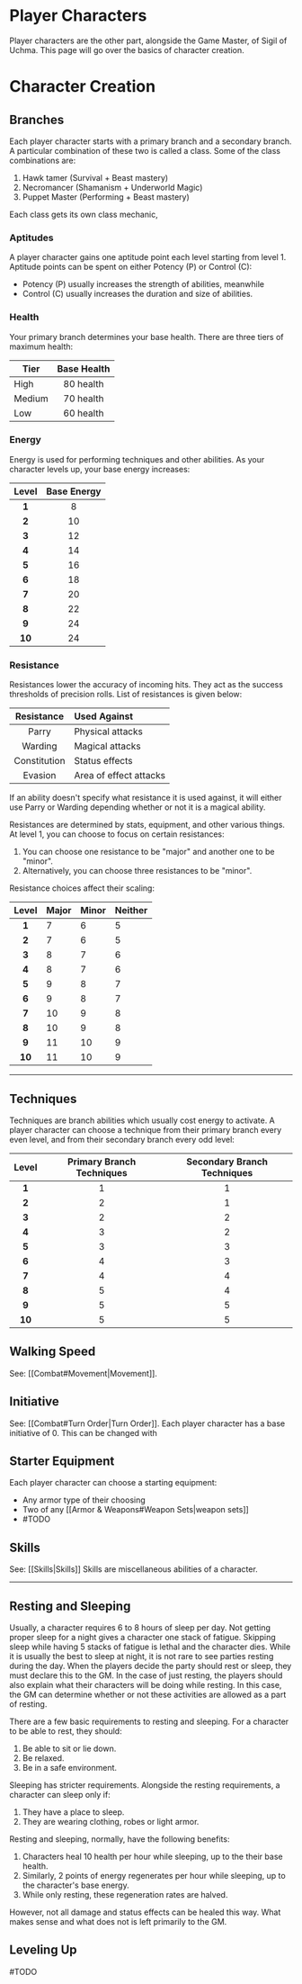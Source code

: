 # Player Characters
Player characters are the other part, alongside the Game Master, of Sigil of Uchma. This page will go over the basics of character creation.

# Character Creation
## Branches
Each player character starts with a primary branch and a secondary branch. A particular combination of these two is called a class. Some of the class combinations are:
1. Hawk tamer (Survival + Beast mastery)
2. Necromancer (Shamanism + Underworld Magic)
3. Puppet Master (Performing + Beast mastery)

Each class gets its own class mechanic,

### Aptitudes
A player character gains one aptitude point each level starting from level 1. Aptitude points can be spent on either Potency (P) or Control (C):
+ Potency (P) usually increases the strength of abilities, meanwhile
+ Control (C) usually increases the duration and size of abilities.

### Health
Your primary branch determines your base health. There are three tiers of maximum health:

| Tier   | Base Health |
| ------ | :---------: |
| High   |  80 health  |
| Medium |  70 health  |
| Low    |  60 health  |
### Energy
Energy is used for performing techniques and other abilities. As your character levels up, your base energy increases:

| Level  | Base Energy |
| :----: | :---------: |
| **1**  |      8      |
| **2**  |     10      |
| **3**  |     12      |
| **4**  |     14      |
| **5**  |     16      |
| **6**  |     18      |
| **7**  |     20      |
| **8**  |     22      |
| **9**  |     24      |
| **10** |     24      |

### Resistance
Resistances lower the accuracy of incoming hits. They act as the success thresholds of precision rolls. List of resistances is given below:

|  Resistance  | Used Against           |
| :----------: | :--------------------- |
|    Parry     | Physical attacks       |
|   Warding    | Magical attacks        |
| Constitution | Status effects         |
|   Evasion    | Area of effect attacks |

If an ability doesn't specify what resistance it is used against, it will either use Parry or Warding depending whether or not it is a magical ability.

Resistances are determined by stats, equipment, and other various things. At level 1, you can choose to focus on certain resistances:
1. You can choose one resistance to be "major" and another one to be "minor".
2. Alternatively, you can choose three resistances to be "minor".

Resistance choices affect their scaling:

| Level  | Major | Minor | Neither |
| :----: | :---- | ----- | ------- |
| **1**  | 7     | 6     | 5       |
| **2**  | 7     | 6     | 5       |
| **3**  | 8     | 7     | 6       |
| **4**  | 8     | 7     | 6       |
| **5**  | 9     | 8     | 7       |
| **6**  | 9     | 8     | 7       |
| **7**  | 10    | 9     | 8       |
| **8**  | 10    | 9     | 8       |
| **9**  | 11    | 10    | 9       |
| **10** | 11    | 10    | 9       |

---
## Techniques
Techniques are branch abilities which usually cost energy to activate. A player character can choose a technique from their primary branch every even level, and from their secondary branch every odd level:

| Level  | Primary Branch Techniques | Secondary Branch Techniques |
| :----: | :-----------------------: | :-------------------------: |
| **1**  |             1             |              1              |
| **2**  |             2             |              1              |
| **3**  |             2             |              2              |
| **4**  |             3             |              2              |
| **5**  |             3             |              3              |
| **6**  |             4             |              3              |
| **7**  |             4             |              4              |
| **8**  |             5             |              4              |
| **9**  |             5             |              5              |
| **10** |             5             |              5              |

## Walking Speed
See: [[Combat#Movement|Movement]].

## Initiative
See: [[Combat#Turn Order|Turn Order]].
Each player character has a base initiative of 0. This can be changed with 

## Starter Equipment
Each player character can choose a starting equipment:
+ Any armor type of their choosing
+ Two of any [[Armor & Weapons#Weapon Sets|weapon sets]]
+ #TODO 

## Skills
See: [[Skills|Skills]]
Skills are miscellaneous abilities of a character.

---
## Resting and Sleeping
Usually, a character requires 6 to 8 hours of sleep per day. Not getting proper sleep for a night gives a character one stack of fatigue. Skipping sleep while having 5 stacks of fatigue is lethal and the character dies. While it is usually the best to sleep at night, it is not rare to see parties resting during the day. When the players decide the party should rest or sleep, they must declare this to the GM. In the case of just resting, the players should also explain what their characters will be doing while resting. In this case, the GM can determine whether or not these activities are allowed as a part of resting.

There are a few basic requirements to resting and sleeping. For a character to be able to rest, they should:
1. Be able to sit or lie down. 
2. Be relaxed.
3. Be in a safe environment.

Sleeping has stricter requirements. Alongside the resting requirements, a character can sleep only if:
1. They have a place to sleep.
2. They are wearing clothing, robes or light armor.

Resting and sleeping, normally, have the following benefits:
1. Characters heal 10 health per hour while sleeping, up to the their base health.
2. Similarly, 2 points of energy regenerates per hour while sleeping, up to the character's base energy.
3. While only resting, these regeneration rates are halved.

However, not all damage and status effects can be healed this way. What makes sense and what does not is left primarily to the GM.

## Leveling Up
#TODO 

